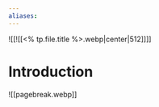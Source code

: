 ```yaml
---
aliases:
---
```


![[![[<% tp.file.title %>.webp|center|512]]]]
# Introduction


![[pagebreak.webp]]